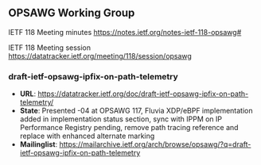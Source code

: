 ## OPSAWG Working Group

IETF 118 Meeting minutes
https://notes.ietf.org/notes-ietf-118-opsawg#

IETF 118 Meeting session
https://datatracker.ietf.org/meeting/118/session/opsawg

### draft-ietf-opsawg-ipfix-on-path-telemetry
* **URL**: https://datatracker.ietf.org/doc/draft-ietf-opsawg-ipfix-on-path-telemetry/
* **State**: Presented -04 at OPSAWG 117, Fluvia XDP/eBPF implementation added in implementation status section, sync with IPPM on IP Performance Registry pending, remove path tracing reference and replace with enhanced alternate marking
* **Mailinglist**: https://mailarchive.ietf.org/arch/browse/opsawg/?q=draft-ietf-opsawg-ipfix-on-path-telemetry
